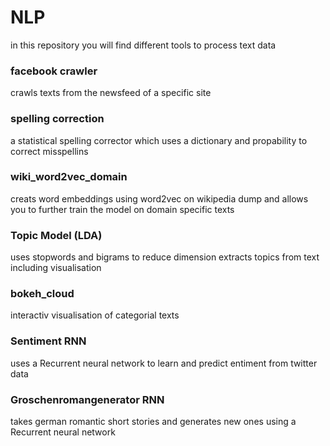 # NLP

in this repository you will find different tools to process text data

### facebook crawler

crawls texts from the newsfeed of a specific site

### spelling correction

a statistical spelling corrector which uses a dictionary and propability to correct misspellins  

### wiki_word2vec_domain

creats word embeddings using word2vec on wikipedia dump and allows you to further train the model on domain specific texts

### Topic Model (LDA)

uses stopwords and bigrams to reduce dimension
extracts topics from text including visualisation

### bokeh_cloud

interactiv visualisation of categorial texts

### Sentiment RNN

uses a Recurrent neural network to learn and predict entiment from twitter data

### Groschenromangenerator RNN

takes german romantic short stories and generates new ones using a Recurrent neural network
